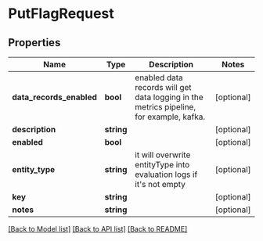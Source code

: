 # PutFlagRequest

## Properties
Name | Type | Description | Notes
------------ | ------------- | ------------- | -------------
**data_records_enabled** | **bool** | enabled data records will get data logging in the metrics pipeline, for example, kafka. | [optional] 
**description** | **string** |  | [optional] 
**enabled** | **bool** |  | [optional] 
**entity_type** | **string** | it will overwrite entityType into evaluation logs if it&#x27;s not empty | [optional] 
**key** | **string** |  | [optional] 
**notes** | **string** |  | [optional] 

[[Back to Model list]](../../README.md#documentation-for-models) [[Back to API list]](../../README.md#documentation-for-api-endpoints) [[Back to README]](../../README.md)

